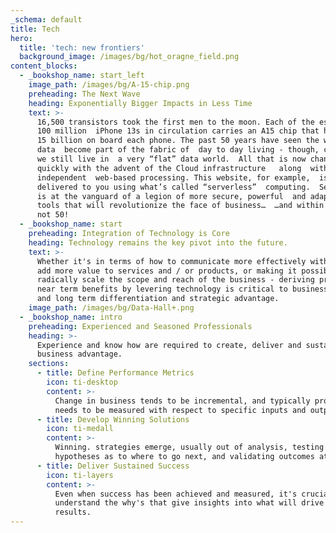 ```yaml
---
_schema: default
title: Tech
hero:
  title: 'tech: new frontiers'
  background_image: /images/bg/hot_oragne_field.png
content_blocks:
  - _bookshop_name: start_left
    image_path: /images/bg/A-15-chip.png
    preheading: The Next Wave
    heading: Exponentially Bigger Impacts in Less Time
    text: >-
      16,500 transistors took the first men to the moon. Each of the estimated
      100 million  iPhone 13s in circulation carries an A15 chip that has over
      15 billion on board each phone. The past 50 years have seen the world of
      data  become part of the fabric of  day to day living - though, curiously,
      we still live in  a very “flat” data world.  All that is now changing
      quickly with the advent of the Cloud infrastructure   along  with hardware
      independent  web-based processing. This website, for example,  is being
      delivered to you using what’s called “serverless”  computing.  Serverless
      is at the vanguard of a legion of more secure, powerful  and adaptable 
      tools that will revolutionize the face of business…  …and within 10 years,
      not 50!
  - _bookshop_name: start
    preheading: Integration of Technology is Core
    heading: Technology remains the key pivot into the future.
    text: >-
      Whether it's in terms of how to communicate more effectively with consumers,
      add more value to services and / or products, or making it possible to 
      radically scale the scope and reach of the business - deriving practical and 
      near term benefits by levering technology is critical to business productivity 
      and long term differentiation and strategic advantage.
    image_path: /images/bg/Data-Hall+.png
  - _bookshop_name: intro
    preheading: Experienced and Seasoned Professionals
    heading: >-
      Experience and know how are required to create, deliver and sustain core
      business advantage.
    sections:
      - title: Define Performance Metrics
        icon: ti-desktop
        content: >-
          Change in business tends to be incremental, and typically progress
          needs to be measured with respect to specific inputs and outputs.
      - title: Develop Winning Solutions
        icon: ti-medall
        content: >-
          Winning. strategies emerge, usually out of analysis, testing
          hypotheses as to where to go next, and validating outcomes at scale.
      - title: Deliver Sustained Success
        icon: ti-layers
        content: >-
          Even when success has been achieved and measured, it's crucial to
          understand the why's that give insights into what will drive sustained
          results.
---
```



